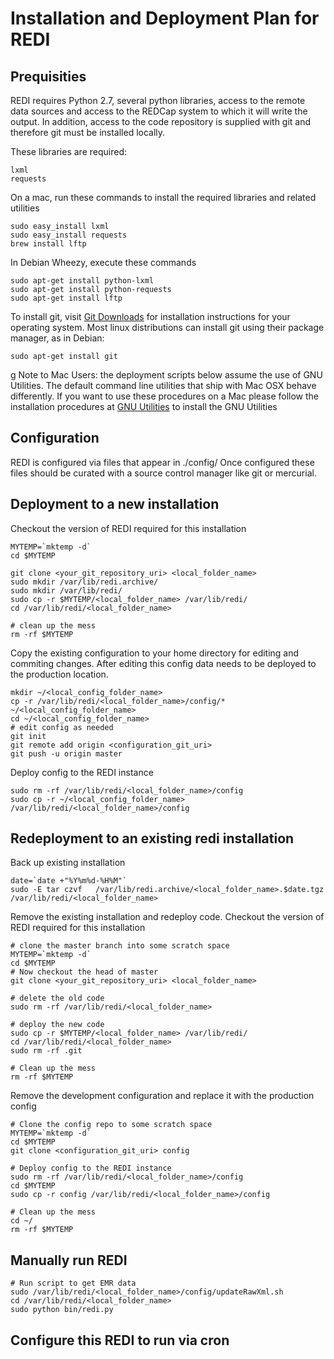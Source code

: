 # Installation and Deployment Plan for REDI

## Prequisities

REDI requires Python 2.7, several python libraries, access to the remote data sources and access to the REDCap system to which it will write the output. In addition, access to the code repository is supplied with git and therefore git must be installed locally.

These libraries are required:

	lxml
	requests

On a mac, run these commands to install the required libraries and related utilities

    sudo easy_install lxml
    sudo easy_install requests
    brew install lftp

In Debian Wheezy, execute these commands

    sudo apt-get install python-lxml
    sudo apt-get install python-requests
    sudo apt-get install lftp

To install git, visit [Git Downloads](http://git-scm.com/downloads) for installation instructions for your operating system. Most linux distributions can install git using their package manager, as in Debian:

    sudo apt-get install git
g
Note to Mac Users: the deployment scripts below assume the use of GNU Utilities.  The default command line utilities that ship with Mac OSX behave differently.  If you want to use these procedures on a Mac please follow the installation procedures at [GNU Utilities](http://www.topbug.net/blog/2013/04/14/install-and-use-gnu-command-line-tools-in-mac-os-x/) to install the GNU Utilities

## Configuration

REDI is configured via files that appear in ./config/  Once configured these files should be curated with a source control manager like git or mercurial.  

## Deployment to a new installation

Checkout the version of REDI required for this installation

    MYTEMP=`mktemp -d`
    cd $MYTEMP

    git clone <your_git_repository_uri> <local_folder_name>
    sudo mkdir /var/lib/redi.archive/
    sudo mkdir /var/lib/redi/
    sudo cp -r $MYTEMP/<local_folder_name> /var/lib/redi/
    cd /var/lib/redi/<local_folder_name>

    # clean up the mess
    rm -rf $MYTEMP

Copy the existing configuration to your home directory for editing and commiting changes.  After editing this config data needs to be deployed to the production location.

    mkdir ~/<local_config_folder_name>
    cp -r /var/lib/redi/<local_folder_name>/config/* ~/<local_config_folder_name>
    cd ~/<local_config_folder_name>
    # edit config as needed
    git init 
    git remote add origin <configuration_git_uri> 
    git push -u origin master

Deploy config to the REDI instance 

    sudo rm -rf /var/lib/redi/<local_folder_name>/config
    sudo cp -r ~/<local_config_folder_name> /var/lib/redi/<local_folder_name>/config

## Redeployment to an existing redi installation

Back up existing installation

    date=`date +"%Y%m%d-%H%M"`
    sudo -E tar czvf   /var/lib/redi.archive/<local_folder_name>.$date.tgz /var/lib/redi/<local_folder_name>

Remove the existing installation and redeploy code.
Checkout the version of REDI required for this installation

    # clone the master branch into some scratch space
    MYTEMP=`mktemp -d`
    cd $MYTEMP
    # Now checkout the head of master
    git clone <your_git_repository_uri> <local_folder_name>

    # delete the old code
    sudo rm -rf /var/lib/redi/<local_folder_name>

    # deploy the new code
    sudo cp -r $MYTEMP/<local_folder_name> /var/lib/redi/
    cd /var/lib/redi/<local_folder_name>
    sudo rm -rf .git

    # Clean up the mess
    rm -rf $MYTEMP

Remove the development configuration and replace it with the production config

    # Clone the config repo to some scratch space
    MYTEMP=`mktemp -d`
    cd $MYTEMP
    git clone <configuration_git_uri> config
    
    # Deploy config to the REDI instance
    sudo rm -rf /var/lib/redi/<local_folder_name>/config
    cd $MYTEMP
    sudo cp -r config /var/lib/redi/<local_folder_name>/config

    # Clean up the mess
    cd ~/
    rm -rf $MYTEMP

## Manually run REDI

    # Run script to get EMR data
    sudo /var/lib/redi/<local_folder_name>/config/updateRawXml.sh
    cd /var/lib/redi/<local_folder_name>
    sudo python bin/redi.py

## Configure this REDI to run via cron


